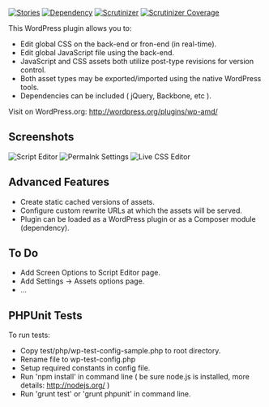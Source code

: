 [![Stories](https://badge.waffle.io/usabilitydynamics/wp-amd.png?label=ready&title=Ready)](https://waffle.io/usabilitydynamics/wp-amd)
[![Dependency](https://gemnasium.com/UsabilityDynamics/wp-amd.svg)](https://gemnasium.com/UsabilityDynamics/wp-amd)
[![Scrutinizer](http://img.shields.io/scrutinizer/g/UsabilityDynamics/wp-amd.svg)](httpshttps://scrutinizer-ci.com/g/UsabilityDynamics/wp-amd)
[![Scrutinizer Coverage](http://img.shields.io/scrutinizer/coverage/g/UsabilityDynamics/wp-amd.svg)](https://scrutinizer-ci.com/g/UsabilityDynamics/wp-amd)

This WordPress plugin allows you to:

* Edit global CSS on the back-end or fron-end (in real-time).
* Edit global JavaScript file using the back-end.
* JavaScript and CSS assets both utilize post-type revisions for version control.
* Both asset types may be exported/imported using the native WordPress tools.
* Dependencies can be included ( jQuery, Backbone, etc ).

Visit on WordPress.org: http://wordpress.org/plugins/wp-amd/

## Screenshots

![Script Editor](http://content.screencast.com/users/TwinCitiesTech.com/folders/Jing/media/1e02790f-83f4-418d-9e2e-218e1bae8686/00000685.png)
![Permalnk Settings](http://content.screencast.com/users/TwinCitiesTech.com/folders/Jing/media/ac1ff2ce-a50e-4c0d-a160-764e0884998c/00000683.png)
![Live CSS Editor](http://content.screencast.com/users/TwinCitiesTech.com/folders/Jing/media/1e02790f-83f4-418d-9e2e-218e1bae8686/00000685.png)

## Advanced Features
* Create static cached versions of assets.
* Configure custom rewrite URLs at which the assets will be served.
* Plugin can be loaded as a WordPress plugin or as a Composer module (dependency).

## To Do
* Add Screen Options to Script Editor page.
* Add Settings -> Assets options page.
* ...

## PHPUnit Tests

To run tests:
* Copy test/php/wp-test-config-sample.php to root directory.
* Rename file to wp-test-config.php
* Setup required constants in config file.
* Run 'npm install' in command line ( be sure node.js is installed, more details: http://nodejs.org/ )
* Run 'grunt test' or 'grunt phpunit' in command line.
